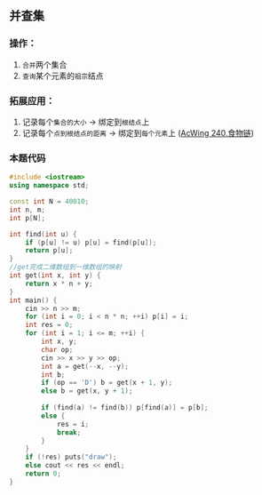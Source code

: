 ## 并查集

### 操作：
1. `合并`两个集合
2. `查询`某个元素的`祖宗`结点

### 拓展应用：
1. 记录每个`集合的大小` -> 绑定到`根结点`上
2. 记录每个`点到根结点的距离` -> 绑定到`每个元素`上 ([AcWing 240.食物链](https://www.acwing.com/problem/content/242/))

### 本题代码
```c++
#include <iostream>
using namespace std;

const int N = 40010;
int n, m;
int p[N];

int find(int u) {
    if (p[u] != u) p[u] = find(p[u]);
    return p[u];
}
//get完成二维数组到一维数组的映射
int get(int x, int y) {
    return x * n + y;
}
int main() {
    cin >> n >> m;
    for (int i = 0; i < n * n; ++i) p[i] = i;
    int res = 0;
    for (int i = 1; i <= m; ++i) {
        int x, y;
        char op;
        cin >> x >> y >> op;
        int a = get(--x, --y);
        int b;
        if (op == 'D') b = get(x + 1, y);
        else b = get(x, y + 1);
        
        if (find(a) != find(b)) p[find(a)] = p[b];
        else {
            res = i;
            break;
        }
    }
    if (!res) puts("draw");
    else cout << res << endl;
    return 0;
}
```